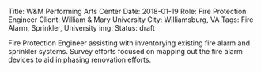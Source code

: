 Title: W&M Performing Arts Center
Date: 2018-01-19
Role: Fire Protection Engineer
Client: William & Mary University
City: Williamsburg, VA
Tags: Fire Alarm, Sprinkler, University
img: 
Status: draft

Fire Protection Engineer assisting with inventorying existing fire alarm and sprinkler systems. Survey efforts focused on mapping out the fire alarm devices to aid in phasing renovation efforts.
